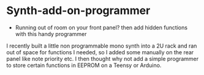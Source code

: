 # Synth-add-on-programmer

- Running out of room on your front panel? then add hidden functions with this handy programmer

I recently built a little non programmable mono synth into a 2U rack and ran out of space for functions I needed, so I added some manually on the rear panel like note priority etc. I then thought why not add a simple programmer to store certain functions in EEPROM on a Teensy or Arduino.

